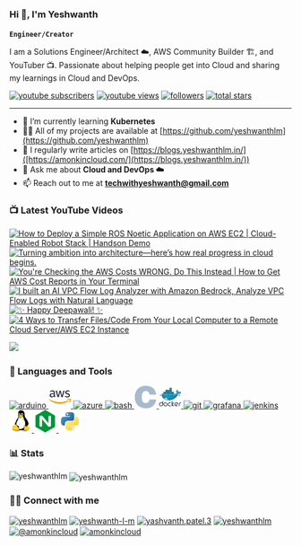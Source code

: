 ### Hi 👋, I'm Yeshwanth

**`Engineer/Creator`**

I am a Solutions Engineer/Architect ☁️, AWS Community Builder 🏗️, and YouTuber 📺. Passionate about helping people get into Cloud and sharing my learnings in Cloud and DevOps.

   <p align="left">
      <a href="https://www.youtube.com/c/TechWithYeshwanth?sub_confirmation=1">
         <img alt="youtube subscribers" title="Subscribe to my YouTube channel" src="https://custom-icon-badges.demolab.com/youtube/channel/subscribers/UCwhERUcuzUCwr8x8mQ8zrcw?color=%23E05D44&label=SUBSCRIBE&logo=video&logoColor=white&style=for-the-badge&labelColor=CE4630"/></a> 
      <a href="https://www.youtube.com/c/TechWithYeshwanth">
         <img alt="youtube views" title="YouTube views" src="https://custom-icon-badges.demolab.com/youtube/channel/views/UCwhERUcuzUCwr8x8mQ8zrcw?color=%23E1AD0E&logo=eye&logoColor=white&style=for-the-badge&labelColor=C79600"/></a> 
      <a href="https://github.com/yeshwanthlm?tab=followers">
         <img alt="followers" title="Follow me on Github" src="https://custom-icon-badges.demolab.com/github/followers/yeshwanthlm?color=236ad3&labelColor=1155ba&style=for-the-badge&logo=person-add&label=Follow&logoColor=white"/></a>
      <a href="https://github.com/yeshwanthlm?tab=repositories&sort=stargazers">
         <img alt="total stars" title="Total stars on GitHub" src="https://custom-icon-badges.demolab.com/github/stars/yeshwanthlm?color=55960c&style=for-the-badge&labelColor=488207&logo=star"/></a>
   </p>

---

- 🌱 I’m currently learning **Kubernetes**
- 👨‍💻 All of my projects are available at [https://github.com/yeshwanthlm](https://github.com/yeshwanthlm)
- 📝 I regularly write articles on [https://blogs.yeshwanthlm.in/]([https://amonkincloud.com/](https://blogs.yeshwanthlm.in/))
- 💬 Ask me about **Cloud and DevOps ☁️**
- 📫 Reach out to me at **techwithyeshwanth@gmail.com**


### 📺 Latest YouTube Videos

<!-- BEGIN YOUTUBE-CARDS -->
[![How to Deploy a Simple ROS Noetic Application  on AWS EC2 | Cloud-Enabled Robot Stack | Handson Demo](https://ytcards.demolab.com/?id=Gn9nDyHGxZQ&title=How+to+Deploy+a+Simple+ROS+Noetic+Application++on+AWS+EC2+%7C+Cloud-Enabled+Robot+Stack+%7C+Handson+Demo&lang=en&timestamp=1761741022&background_color=%230d1117&title_color=%23ffffff&stats_color=%23dedede&max_title_lines=1&width=250&border_radius=5 "How to Deploy a Simple ROS Noetic Application  on AWS EC2 | Cloud-Enabled Robot Stack | Handson Demo")](https://www.youtube.com/watch?v=Gn9nDyHGxZQ)
[![Turning ambition into architecture—here’s how real progress in cloud begins.](https://ytcards.demolab.com/?id=iOMzTJriRwc&title=Turning+ambition+into+architecture%E2%80%94here%E2%80%99s+how+real+progress+in+cloud+begins.&lang=en&timestamp=1761568266&background_color=%230d1117&title_color=%23ffffff&stats_color=%23dedede&max_title_lines=1&width=250&border_radius=5 "Turning ambition into architecture—here’s how real progress in cloud begins.")](https://www.youtube.com/shorts/iOMzTJriRwc)
[![You're Checking the AWS Costs WRONG. Do This Instead | How to Get AWS Cost Reports in Your Terminal](https://ytcards.demolab.com/?id=HMgQWfqZ_do&title=You%27re+Checking+the+AWS+Costs+WRONG.+Do+This+Instead+%7C+How+to+Get+AWS+Cost+Reports+in+Your+Terminal&lang=en&timestamp=1761136220&background_color=%230d1117&title_color=%23ffffff&stats_color=%23dedede&max_title_lines=1&width=250&border_radius=5 "You're Checking the AWS Costs WRONG. Do This Instead | How to Get AWS Cost Reports in Your Terminal")](https://www.youtube.com/watch?v=HMgQWfqZ_do)
[![I built an AI VPC Flow Log Analyzer with Amazon Bedrock, Analyze VPC Flow Logs with Natural Language](https://ytcards.demolab.com/?id=3pC720Wd-Rk&title=I+built+an+AI+VPC+Flow+Log+Analyzer+with+Amazon+Bedrock%2C+Analyze+VPC+Flow+Logs+with+Natural+Language&lang=en&timestamp=1760963410&background_color=%230d1117&title_color=%23ffffff&stats_color=%23dedede&max_title_lines=1&width=250&border_radius=5 "I built an AI VPC Flow Log Analyzer with Amazon Bedrock, Analyze VPC Flow Logs with Natural Language")](https://www.youtube.com/watch?v=3pC720Wd-Rk)
[![✨ Happy Deepawali! ✨](https://ytcards.demolab.com/?id=ljcZBALVq6o&title=%E2%9C%A8+Happy+Deepawali%21+%E2%9C%A8&lang=en&timestamp=1760943952&background_color=%230d1117&title_color=%23ffffff&stats_color=%23dedede&max_title_lines=1&width=250&border_radius=5 "✨ Happy Deepawali! ✨")](https://www.youtube.com/shorts/ljcZBALVq6o)
[![4 Ways to Transfer Files/Code From Your Local Computer to a Remote Cloud Server/AWS EC2 Instance](https://ytcards.demolab.com/?id=KkjXNZuDoBw&title=4+Ways+to+Transfer+Files%2FCode+From+Your+Local+Computer+to+a+Remote+Cloud+Server%2FAWS+EC2+Instance&lang=en&timestamp=1760704234&background_color=%230d1117&title_color=%23ffffff&stats_color=%23dedede&max_title_lines=1&width=250&border_radius=5 "4 Ways to Transfer Files/Code From Your Local Computer to a Remote Cloud Server/AWS EC2 Instance")](https://www.youtube.com/watch?v=KkjXNZuDoBw)
<!-- END YOUTUBE-CARDS -->

[<img src="https://custom-icon-badges.demolab.com/badge/-Subscribe%20For%20More-red?style=for-the-badge&logo=video&logoColor=white"/>](https://www.youtube.com/c/amonkincloud?sub_confirmation=1)

### 🧰 Languages and Tools

<p align="left"> <a href="https://www.arduino.cc/" target="_blank" rel="noreferrer"> <img src="https://cdn.worldvectorlogo.com/logos/arduino-1.svg" alt="arduino" width="40" height="40"/> </a> <a href="https://aws.amazon.com" target="_blank" rel="noreferrer"> <img src="https://raw.githubusercontent.com/devicons/devicon/master/icons/amazonwebservices/amazonwebservices-original-wordmark.svg" alt="aws" width="40" height="40"/> </a> <a href="https://azure.microsoft.com/en-in/" target="_blank" rel="noreferrer"> <img src="https://www.vectorlogo.zone/logos/microsoft_azure/microsoft_azure-icon.svg" alt="azure" width="40" height="40"/> </a> <a href="https://www.gnu.org/software/bash/" target="_blank" rel="noreferrer"> <img src="https://www.vectorlogo.zone/logos/gnu_bash/gnu_bash-icon.svg" alt="bash" width="40" height="40"/> </a> <a href="https://www.cprogramming.com/" target="_blank" rel="noreferrer"> <img src="https://raw.githubusercontent.com/devicons/devicon/master/icons/c/c-original.svg" alt="c" width="40" height="40"/> </a> <a href="https://www.docker.com/" target="_blank" rel="noreferrer"> <img src="https://raw.githubusercontent.com/devicons/devicon/master/icons/docker/docker-original-wordmark.svg" alt="docker" width="40" height="40"/> </a> <a href="https://git-scm.com/" target="_blank" rel="noreferrer"> <img src="https://www.vectorlogo.zone/logos/git-scm/git-scm-icon.svg" alt="git" width="40" height="40"/> </a> <a href="https://grafana.com" target="_blank" rel="noreferrer"> <img src="https://www.vectorlogo.zone/logos/grafana/grafana-icon.svg" alt="grafana" width="40" height="40"/> </a> <a href="https://www.jenkins.io" target="_blank" rel="noreferrer"> <img src="https://www.vectorlogo.zone/logos/jenkins/jenkins-icon.svg" alt="jenkins" width="40" height="40"/> </a> <a href="https://www.linux.org/" target="_blank" rel="noreferrer"> <img src="https://raw.githubusercontent.com/devicons/devicon/master/icons/linux/linux-original.svg" alt="linux" width="40" height="40"/> </a> <a href="https://www.nginx.com" target="_blank" rel="noreferrer"> <img src="https://raw.githubusercontent.com/devicons/devicon/master/icons/nginx/nginx-original.svg" alt="nginx" width="40" height="40"/> </a> <a href="https://www.python.org" target="_blank" rel="noreferrer"> <img src="https://raw.githubusercontent.com/devicons/devicon/master/icons/python/python-original.svg" alt="python" width="40" height="40"/> </a> </p>

### 📊 Stats
<p><img align="left" src="https://github-readme-stats.vercel.app/api/top-langs?username=yeshwanthlm&show_icons=true&locale=en&layout=compact" alt="yeshwanthlm" /></p>

<p>&nbsp;<img align="center" src="https://github-readme-stats.vercel.app/api?username=yeshwanthlm&show_icons=true&locale=en" alt="yeshwanthlm" /></p>

### 🏄‍♂️ Connect with me
   <p align="left">
   <a href="https://dev.to/yeshwanthlm" target="blank"><img align="center" src="https://raw.githubusercontent.com/rahuldkjain/github-profile-readme-generator/master/src/images/icons/Social/devto.svg" alt="yeshwanthlm" height="30" width="40" /></a>
   <a href="https://linkedin.com/in/yeshwanth-l-m" target="blank"><img align="center" src="https://raw.githubusercontent.com/rahuldkjain/github-profile-readme-generator/master/src/images/icons/Social/linked-in-alt.svg" alt="yeshwanth-l-m" height="30" width="40" /></a>
   <a href="https://fb.com/yashvanth.patel.3" target="blank"><img align="center" src="https://raw.githubusercontent.com/rahuldkjain/github-profile-readme-generator/master/src/images/icons/Social/facebook.svg" alt="yashvanth.patel.3" height="30" width="40" /></a>
   <a href="https://instagram.com/yeshwanthlm" target="blank"><img align="center" src="https://raw.githubusercontent.com/rahuldkjain/github-profile-readme-generator/master/src/images/icons/Social/instagram.svg" alt="yeshwanthlm" height="30" width="40" /></a>
   <a href="https://hashnode.com/@amonkincloud" target="blank"><img align="center" src="https://raw.githubusercontent.com/rahuldkjain/github-profile-readme-generator/master/src/images/icons/Social/hashnode.svg" alt="@amonkincloud" height="30" width="40" /></a>
   <a href="https://www.youtube.com/c/amonkincloud" target="blank"><img align="center" src="https://raw.githubusercontent.com/rahuldkjain/github-profile-readme-generator/master/src/images/icons/Social/youtube.svg" alt="amonkincloud" height="30" width="40" /></a>
   </p>
